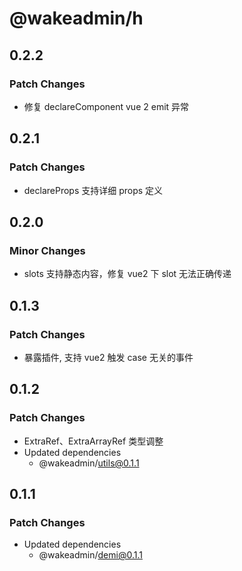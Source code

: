 # @wakeadmin/h

## 0.2.2

### Patch Changes

- 修复 declareComponent vue 2 emit 异常

## 0.2.1

### Patch Changes

- declareProps 支持详细 props 定义

## 0.2.0

### Minor Changes

- slots 支持静态内容，修复 vue2 下 slot 无法正确传递

## 0.1.3

### Patch Changes

- 暴露插件, 支持 vue2 触发 case 无关的事件

## 0.1.2

### Patch Changes

- ExtraRef、ExtraArrayRef 类型调整
- Updated dependencies
  - @wakeadmin/utils@0.1.1

## 0.1.1

### Patch Changes

- Updated dependencies
  - @wakeadmin/demi@0.1.1
